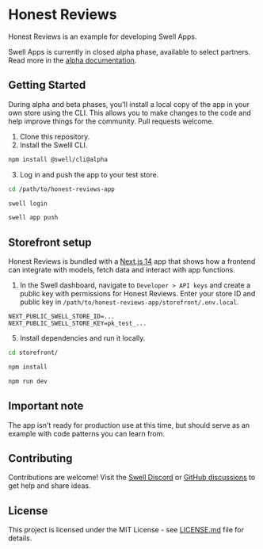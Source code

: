 # Honest Reviews

Honest Reviews is an example for developing Swell Apps.

Swell Apps is currently in closed alpha phase, available to select partners. Read more in the [alpha documentation](https://www.notion.so/swellcorp/Swell-Apps-4dc8e6e696e14778973a8e5a1bc3575c?pvs=4).


## Getting Started

During alpha and beta phases, you'll install a local copy of the app in your own store using the CLI. This allows you to make changes to the code and help improve things for the community. Pull requests welcome.

1. Clone this repository.
2. Install the Swelll CLI.

```bash
npm install @swell/cli@alpha
```

3. Log in and push the app to your test store.

```bash
cd /path/to/honest-reviews-app

swell login

swell app push
```

## Storefront setup

Honest Reviews is bundled with a [Next.js 14](https://nextjs.org/blog/next-14) app that shows how a frontend can integrate with models, fetch data and interact with app functions.

1. In the Swell dashboard, navigate to `Developer > API keys` and create a public key with permissions for Honest Reviews. Enter your store ID and public key in `/path/to/honest-reviews-app/storefront/.env.local`.

```
NEXT_PUBLIC_SWELL_STORE_ID=...
NEXT_PUBLIC_SWELL_STORE_KEY=pk_test_...
```

5. Install dependencies and run it locally.

```bash
cd storefront/

npm install

npm run dev
```

## Important note

The app isn't ready for production use at this time, but should serve as an example with code patterns you can learn from. 

## Contributing

Contributions are welcome! Visit the [Swell Discord](https://discord.gg/9XcDSwbj) or [GitHub discussions](https://github.com/orgs/swellstores/discussions/) to get help and share ideas.

## License

This project is licensed under the MIT License - see [LICENSE.md](LICENSE.md) file for details.